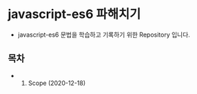 # javascript-es6 파해치기
- javascript-es6 문법을 학습하고 기록하기 위한 Repository 입니다.

## 목차
- 1. Scope (2020-12-18)
